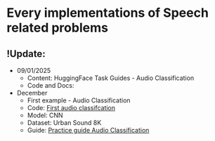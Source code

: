 <h1>Every implementations of Speech related problems</h1>

<h2>!Update:</h2>
<ul>
    <li>09/01/2025
        <ul>
            <li>Content: HuggingFace Task Guides - Audio Classification</li>
            <li>Code and Docs: </li>
        </ul>
    </li>
    <li>December
        <ul>
            <li>First example - Audio Classification</li>
            <li>Code: <a href='https://github.com/HoganHPH/Speech_from_zero/tree/main/tutorials/examples/First_Audio_Classification'>First audio classifcation</a></li>
            <li>Model: CNN</li>
            <li>Dataset: Urban Sound 8K</li>
            <li>Guide: <a href='https://tiensu.github.io/blog/70_audio_deep_learning_part_4/'>Practice guide Audio Classification</a></li>
        </ul>
    </li>
<ul>
